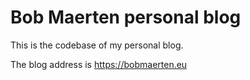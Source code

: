 # Bob Maerten personal blog

This is the codebase of my personal blog.

The blog address is https://bobmaerten.eu
